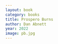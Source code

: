 ```yaml
---
layout: book
category: books
title: Prospero Burns
author: Dan Abnett
year: 2022
image: pb.jpg
---
```

